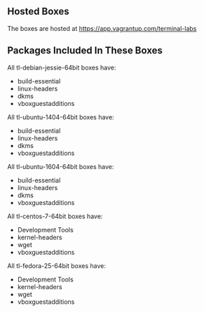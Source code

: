 ## Hosted Boxes

The boxes are hosted at https://app.vagrantup.com/terminal-labs

## Packages Included In These Boxes

All tl-debian-jessie-64bit boxes have:
* build-essential
* linux-headers
* dkms
* vboxguestadditions

All tl-ubuntu-1404-64bit boxes have:
* build-essential
* linux-headers
* dkms
* vboxguestadditions

All tl-ubuntu-1604-64bit boxes have:
* build-essential
* linux-headers
* dkms
* vboxguestadditions

All tl-centos-7-64bit boxes have:
* Development Tools
* kernel-headers
* wget
* vboxguestadditions

All tl-fedora-25-64bit boxes have:
* Development Tools
* kernel-headers
* wget
* vboxguestadditions
